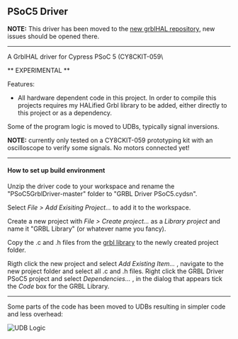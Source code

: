 ## PSoC5 Driver

__NOTE:__ This driver has been moved to the [new grblHAL repository](https://github.com/grblHAL/PSoC5), new issues should be opened there.

---

A GrblHAL driver for Cypress PSoC 5 \(CY8CKIT-059\

** EXPERIMENTAL **

Features:

* All hardware dependent code in this project. In order to compile this projects requires my HALified Grbl library to be added, either directly to this project or as a dependency.

Some of the program logic is moved to UDBs, typically signal inversions.

**NOTE:** currently only tested on a CY8CKIT-059 prototyping kit with an oscilloscope to verify some signals. No motors connected yet!

---

#### How to set up build environment

Unzip the driver code to your workspace and rename the "PSoC5GrblDriver-master" folder to "GRBL Driver PSoC5.cydsn".

Select *File > Add Exisiting Project...* to add it to the workspace.

Create a new project with *File > Create project...* as a *Library project* and name it "GRBL Library" (or whatever name you fancy).

Copy the .c and .h files from the [grbl library](https://github.com/terjeio/grblHAL/GRBL) to the newly created project folder.

Rigth click the new project and select *Add Existing Item...* , navigate to the new project folder and select all .c and .h files. Right click the GRBL Driver PSoC5 project and select *Dependencies...* , in the dialog that appears tick the *Code* box for the GRBL Library.

---

Some parts of the code has been moved to UDBs resulting in simpler code and less overhead:

![UDB Logic](Media/DriverLogic.png)
